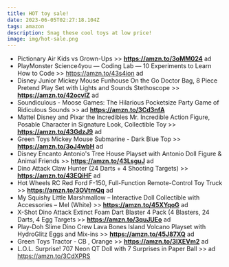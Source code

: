 ```yaml
---
title: HOT toy sale!
date: 2023-06-05T02:27:18.104Z
tags: amazon
description: Snag these cool toys at low price!
image: img/hot-sale.png
---
```

* Pictionary Air Kids vs Grown-Ups >>  **https://amzn.to/3oMM024** ad 
* PlayMonster Science4you — Coding Lab — 10 Experiments to Learn How to Code >> https://amzn.to/43s4ion ad 
* Disney Junior Mickey Mouse Funhouse On the Go Doctor Bag, 8 Piece Pretend Play Set with Lights and Sounds Stethoscope >> **https://amzn.to/42ocvIZ** ad
* Soundiculous - Moose Games: The Hilarious Pocketsize Party Game of Ridiculous Sounds >> ad **https://amzn.to/3Cd3nfA**
* Mattel Disney and Pixar the Incredibles Mr. Incredible Action Figure, Posable Character in Signature Look, Collectible Toy >> **https://amzn.to/43GdzJ9** ad
* Green Toys Mickey Mouse Submarine - Dark Blue Top >> **https://amzn.to/3oJ4wbH** ad 
* Disney Encanto Antonio's Tree House Playset with Antonio Doll Figure & Animal Friends >> **https://amzn.to/43LsguJ** ad
* Dino Attack Claw Hunter (24 Darts + 4 Shooting Targets) >> **https://amzn.to/43EQiHF** ad
* Hot Wheels RC Red Ford F-150, Full-Function Remote-Control Toy Truck >> **https://amzn.to/3OVtmQq** ad
* My Squishy Little Marshmallow – Interactive Doll Collectible with Accessories – Mel (White) >> **https://amzn.to/45XYqoG** ad
* X-Shot Dino Attack Extinct Foam Dart Blaster 4 Pack (4 Blasters, 24 Darts, 4 Egg Targets >> **https://amzn.to/3quJUEo** ad
* Play-Doh Slime Dino Crew Lava Bones Island Volcano Playset with HydroGlitz Eggs and Mix-ins >> **https://amzn.to/45J87XQ** ad
* Green Toys Tractor - CB , Orange >> **https://amzn.to/3IXEVm2** ad 
* L.O.L. Surprise! 707 Neon QT Doll with 7 Surprises in Paper Ball >> ad https://amzn.to/3CdXPRS